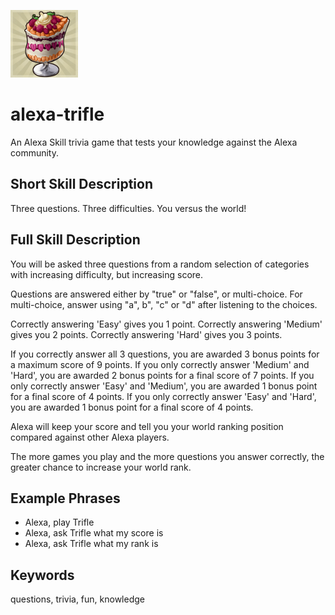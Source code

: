 ![Alt text](./skill/icons/trifle_s.png?raw=false)


# alexa-trifle
An Alexa Skill trivia game that tests your knowledge against the Alexa community.

## Short Skill Description
Three questions. Three difficulties. You versus the world!

## Full Skill Description
You will be asked three questions from a random selection of categories with increasing difficulty, but increasing score.

Questions are answered either by "true" or "false", or multi-choice.  For multi-choice, answer using "a", b", "c" or "d" after listening to the choices.

Correctly answering 'Easy' gives you 1 point.
Correctly answering 'Medium' gives you 2 points.
Correctly answering 'Hard' gives you 3 points.

If you correctly answer all 3 questions, you are awarded 3 bonus points for a maximum score of 9 points.
If you only correctly answer 'Medium' and 'Hard', you are awarded 2 bonus points for a final score of 7 points.
If you only correctly answer 'Easy' and 'Medium', you are awarded 1 bonus point for a final score of 4 points.
If you only correctly answer 'Easy' and 'Hard', you are awarded 1 bonus point for a final score of 4 points.

Alexa will keep your score and tell you your world ranking position compared against other Alexa players.

The more games you play and the more questions you answer correctly, the greater chance to increase your world rank.

## Example Phrases
 - Alexa, play Trifle
 - Alexa, ask Trifle what my score is
 - Alexa, ask Trifle what my rank is

## Keywords
questions, trivia, fun, knowledge
